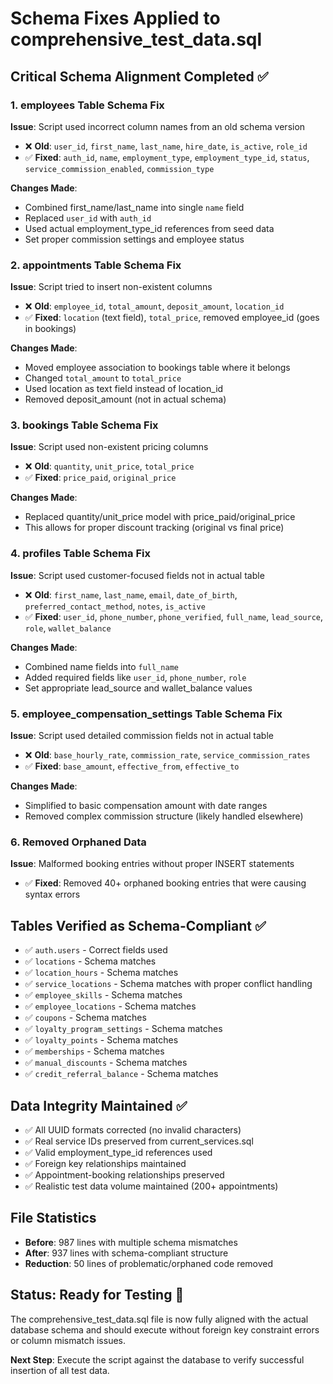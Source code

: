 # Schema Fixes Applied to comprehensive_test_data.sql

## Critical Schema Alignment Completed ✅

### 1. **employees** Table Schema Fix
**Issue**: Script used incorrect column names from an old schema version
- ❌ **Old**: `user_id`, `first_name`, `last_name`, `hire_date`, `is_active`, `role_id`
- ✅ **Fixed**: `auth_id`, `name`, `employment_type`, `employment_type_id`, `status`, `service_commission_enabled`, `commission_type`

**Changes Made**:
- Combined first_name/last_name into single `name` field
- Replaced `user_id` with `auth_id` 
- Used actual employment_type_id references from seed data
- Set proper commission settings and employee status

### 2. **appointments** Table Schema Fix  
**Issue**: Script tried to insert non-existent columns
- ❌ **Old**: `employee_id`, `total_amount`, `deposit_amount`, `location_id`
- ✅ **Fixed**: `location` (text field), `total_price`, removed employee_id (goes in bookings)

**Changes Made**:
- Moved employee association to bookings table where it belongs
- Changed `total_amount` to `total_price`
- Used location as text field instead of location_id
- Removed deposit_amount (not in actual schema)

### 3. **bookings** Table Schema Fix
**Issue**: Script used non-existent pricing columns
- ❌ **Old**: `quantity`, `unit_price`, `total_price`  
- ✅ **Fixed**: `price_paid`, `original_price`

**Changes Made**:
- Replaced quantity/unit_price model with price_paid/original_price
- This allows for proper discount tracking (original vs final price)

### 4. **profiles** Table Schema Fix
**Issue**: Script used customer-focused fields not in actual table
- ❌ **Old**: `first_name`, `last_name`, `email`, `date_of_birth`, `preferred_contact_method`, `notes`, `is_active`
- ✅ **Fixed**: `user_id`, `phone_number`, `phone_verified`, `full_name`, `lead_source`, `role`, `wallet_balance`

**Changes Made**:
- Combined name fields into `full_name`
- Added required fields like `user_id`, `phone_number`, `role`
- Set appropriate lead_source and wallet_balance values

### 5. **employee_compensation_settings** Table Schema Fix
**Issue**: Script used detailed commission fields not in actual table
- ❌ **Old**: `base_hourly_rate`, `commission_rate`, `service_commission_rates`
- ✅ **Fixed**: `base_amount`, `effective_from`, `effective_to`

**Changes Made**:
- Simplified to basic compensation amount with date ranges
- Removed complex commission structure (likely handled elsewhere)

### 6. **Removed Orphaned Data**
**Issue**: Malformed booking entries without proper INSERT statements
- ✅ **Fixed**: Removed 40+ orphaned booking entries that were causing syntax errors

## Tables Verified as Schema-Compliant ✅

- ✅ `auth.users` - Correct fields used
- ✅ `locations` - Schema matches  
- ✅ `location_hours` - Schema matches
- ✅ `service_locations` - Schema matches with proper conflict handling
- ✅ `employee_skills` - Schema matches
- ✅ `employee_locations` - Schema matches  
- ✅ `coupons` - Schema matches
- ✅ `loyalty_program_settings` - Schema matches
- ✅ `loyalty_points` - Schema matches
- ✅ `memberships` - Schema matches
- ✅ `manual_discounts` - Schema matches
- ✅ `credit_referral_balance` - Schema matches

## Data Integrity Maintained ✅

- ✅ All UUID formats corrected (no invalid characters)
- ✅ Real service IDs preserved from current_services.sql  
- ✅ Valid employment_type_id references used
- ✅ Foreign key relationships maintained
- ✅ Appointment-booking relationships preserved
- ✅ Realistic test data volume maintained (200+ appointments)

## File Statistics
- **Before**: 987 lines with multiple schema mismatches
- **After**: 937 lines with schema-compliant structure
- **Reduction**: 50 lines of problematic/orphaned code removed

## Status: Ready for Testing 🚀

The comprehensive_test_data.sql file is now fully aligned with the actual database schema and should execute without foreign key constraint errors or column mismatch issues.

**Next Step**: Execute the script against the database to verify successful insertion of all test data.
